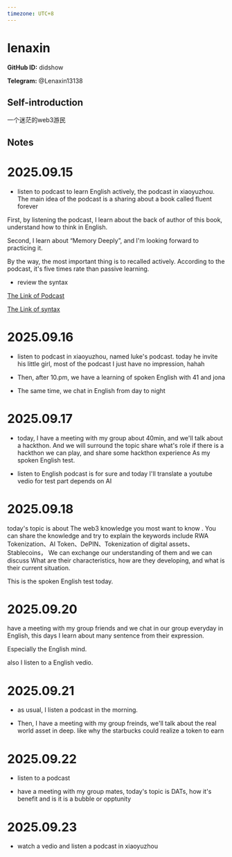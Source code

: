 ```yaml
---
timezone: UTC+8
---
```


# lenaxin

**GitHub ID:** didshow

**Telegram:** @Lenaxin13138

## Self-introduction

一个迷茫的web3游民

## Notes
<!-- Content_START -->
# 2025.09.15
<!-- DAILY_CHECKIN_2025-09-15_START -->
-   listen to podcast to learn English actively, the podcast in xiaoyuzhou. The main idea of the podcast is a sharing about a book called fluent forever
    

First, by listening the podcast, I learn about the back of author of this book, understand how to think in English.

Second, I learn about “Memory Deeply”, and I'm looking forward to practicing it.

By the way, the most important thing is to recalled actively. According to the podcast, it's five times rate than passive learning.

-   review the syntax
    

[The Link of Podcast](https://www.xiaoyuzhoufm.com/episode/6847ec6bb23ed76e604d99bc)

[The Link of syntax](https://hzpt-inet-club.github.io/english-note/guide/adverb.html)
<!-- DAILY_CHECKIN_2025-09-15_END -->


# 2025.09.16
<!-- DAILY_CHECKIN_2025-09-16_START -->
-   listen to podcast in xiaoyuzhou, named luke's podcast. today he invite his little girl, most of the podcast I just have no impression, hahah
    
-   Then, after 10.pm, we have a learning of spoken English with 41 and jona
    
-   The same time, we chat in English from day to night
<!-- DAILY_CHECKIN_2025-09-16_END -->


# 2025.09.17
<!-- DAILY_CHECKIN_2025-09-17_START -->
-   today, I have a meeting with my group about 40min, and we'll talk about a hackthon. And we will surround the topic share what's role if there is a hackthon we can play, and share some hackthon experience As my spoken English test.
    
-   listen to English podcast is for sure and today I'll translate a youtube vedio for test part depends on AI
<!-- DAILY_CHECKIN_2025-09-17_END -->


# 2025.09.18
<!-- DAILY_CHECKIN_2025-09-18_START -->
today's topic is about The web3 knowledge you most want to know . You can share the knowledge and try to explain the keywords include RWA Tokenization、AI Token、DePIN、Tokenization of digital assets、Stablecoins， We can exchange our understanding of them and we can discuss What are their characteristics, how are they developing, and what is their current situation.

This is the spoken English test today.
<!-- DAILY_CHECKIN_2025-09-18_END -->


# 2025.09.20
<!-- DAILY_CHECKIN_2025-09-20_START -->
have a meeting with my group friends and we chat in our group everyday in English, this days I learn about many sentence from their expression.

Especially the English mind.

also I listen to a English vedio.
<!-- DAILY_CHECKIN_2025-09-20_END -->


# 2025.09.21
<!-- DAILY_CHECKIN_2025-09-21_START -->
-   as usual, I listen a podcast in the morning.
    
-   Then, I have a meeting with my group freinds, we'll talk about the real world asset in deep. like why the starbucks could realize a token to earn
<!-- DAILY_CHECKIN_2025-09-21_END -->


# 2025.09.22
<!-- DAILY_CHECKIN_2025-09-22_START -->
-   listen to a podcast
    
-   have a meeting with my group mates, today's topic is DATs, how it's benefit and is it is a bubble or opptunity
<!-- DAILY_CHECKIN_2025-09-22_END -->


# 2025.09.23
<!-- DAILY_CHECKIN_2025-09-23_START -->
-   watch a vedio and listen a podcast in xiaoyuzhou
<!-- DAILY_CHECKIN_2025-09-23_END -->
<!-- Content_END -->
